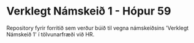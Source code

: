 # Verklegt Námskeið 1 - Hópur 59
Repository fyrir forritið sem verður búið til vegna námskeiðsins 'Verklegt Námskeið 1' í tölvunarfræði við HR.